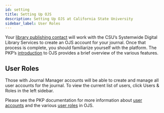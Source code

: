 ```yaml
---
id: setting
title: Setting Up OJS
description: Setting Up OJS at California State University
sidebar_label: User Roles
---
```

Your [library publishing contact](contacts.md) will work with the CSU’s Systemwide Digital Library Services to create an OJS account for your journal. Once that process is complete, you should familiarize yourself with the platform. The PKP’s [introduction](https://docs.pkp.sfu.ca/learning-ojs/en/introduction#ojs-features) to OJS provides a brief overview of the various features.

## User Roles

Those with Journal Manager accounts will be able to create and manage all user accounts for the journal. To view the current list of users, click Users & Roles in the left sidebar.

Please see the PKP documentation for more information about [user accounts](https://docs.pkp.sfu.ca/learning-ojs/en/user-accounts) and the various [user roles](https://docs.pkp.sfu.ca/learning-ojs/en/users-and-roles) in OJS.
